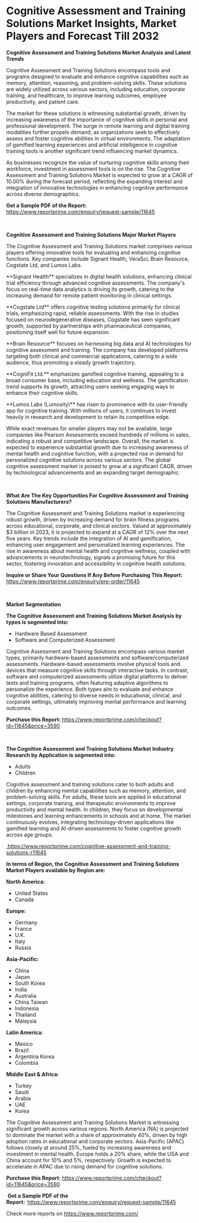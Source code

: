 <p><h1>Cognitive Assessment and Training Solutions Market Insights, Market Players and Forecast Till 2032</h1></p><p><strong>Cognitive Assessment and Training Solutions Market Analysis and Latest Trends</strong></p>
<p><p>Cognitive Assessment and Training Solutions encompass tools and programs designed to evaluate and enhance cognitive capabilities such as memory, attention, reasoning, and problem-solving skills. These solutions are widely utilized across various sectors, including education, corporate training, and healthcare, to improve learning outcomes, employee productivity, and patient care.</p><p>The market for these solutions is witnessing substantial growth, driven by increasing awareness of the importance of cognitive skills in personal and professional development. The surge in remote learning and digital training modalities further propels demand, as organizations seek to effectively assess and foster cognitive abilities in virtual environments. The adaptation of gamified learning experiences and artificial intelligence in cognitive training tools is another significant trend influencing market dynamics.</p><p>As businesses recognize the value of nurturing cognitive skills among their workforce, investment in assessment tools is on the rise. The Cognitive Assessment and Training Solutions Market is expected to grow at a CAGR of 10.00% during the forecast period, reflecting the expanding interest and integration of innovative technologies in enhancing cognitive performance across diverse demographics.</p></p>
<p><strong>Get a Sample PDF of the Report:&nbsp;</strong> <a href="https://www.reportprime.com/enquiry/request-sample/11645?utm_campaign=3198&utm_medium=2&utm_source=Github&utm_content=ia&utm_term=21032025&utm_id=cognitive-assessment-and-training-solutions">https://www.reportprime.com/enquiry/request-sample/11645</a></p>
<p>&nbsp;</p>
<p><strong>Cognitive Assessment and Training Solutions Major Market Players</strong></p>
<p><p>The Cognitive Assessment and Training Solutions market comprises various players offering innovative tools for evaluating and enhancing cognitive functions. Key companies include Signant Health, VeraSci, Brain Resource, Cogstate Ltd, and Lumos Labs.</p><p>**Signant Health** specializes in digital health solutions, enhancing clinical trial efficiency through advanced cognitive assessments. The company's focus on real-time data analytics is driving its growth, catering to the increasing demand for remote patient monitoring in clinical settings.</p><p>**Cogstate Ltd** offers cognitive testing solutions primarily for clinical trials, emphasizing rapid, reliable assessments. With the rise in studies focused on neurodegenerative diseases, Cogstate has seen significant growth, supported by partnerships with pharmaceutical companies, positioning itself well for future expansion.</p><p>**Brain Resource** focuses on harnessing big data and AI technologies for cognitive assessment and training. The company has developed platforms targeting both clinical and commercial applications, catering to a wide audience, thus promoting a steady growth trajectory. </p><p>**CogniFit Ltd.** emphasizes gamified cognitive training, appealing to a broad consumer base, including education and wellness. The gamification trend supports its growth, attracting users seeking engaging ways to enhance their cognitive skills.</p><p>**Lumos Labs (Lumosity)** has risen to prominence with its user-friendly app for cognitive training. With millions of users, it continues to invest heavily in research and development to retain its competitive edge.</p><p>While exact revenues for smaller players may not be available, large companies like Pearson Assessments exceed hundreds of millions in sales, indicating a robust and competitive landscape. Overall, the market is expected to experience substantial growth due to increasing awareness of mental health and cognitive function, with a projected rise in demand for personalized cognitive solutions across various sectors. The global cognitive assessment market is poised to grow at a significant CAGR, driven by technological advancements and an expanding target demographic.</p></p>
<p>&nbsp;</p>
<p><strong>What Are The Key Opportunities For Cognitive Assessment and Training Solutions Manufacturers?</strong></p>
<p><p>The Cognitive Assessment and Training Solutions market is experiencing robust growth, driven by increasing demand for brain fitness programs across educational, corporate, and clinical sectors. Valued at approximately $3 billion in 2023, it is projected to expand at a CAGR of 12% over the next five years. Key trends include the integration of AI and gamification, enhancing user engagement and personalized learning experiences. The rise in awareness about mental health and cognitive wellness, coupled with advancements in neurotechnology, signals a promising future for this sector, fostering innovation and accessibility in cognitive health solutions.</p></p>
<p><strong>Inquire or Share Your Questions If Any Before Purchasing This Report:</strong> <a href="https://www.reportprime.com/enquiry/pre-order/11645?utm_campaign=3198&utm_medium=2&utm_source=Github&utm_content=ia&utm_term=21032025&utm_id=cognitive-assessment-and-training-solutions">https://www.reportprime.com/enquiry/pre-order/11645</a></p>
<p>&nbsp;</p>
<p><strong>Market Segmentation</strong></p>
<p><strong>The Cognitive Assessment and Training Solutions Market Analysis by types is segmented into:</strong></p>
<p><ul><li>Hardware Based Assessment</li><li>Software and Computerized Assessment</li></ul></p>
<p><p>Cognitive Assessment and Training Solutions encompass various market types, primarily hardware-based assessments and software/computerized assessments. Hardware-based assessments involve physical tools and devices that measure cognitive skills through interactive tasks. In contrast, software and computerized assessments utilize digital platforms to deliver tests and training programs, often featuring adaptive algorithms to personalize the experience. Both types aim to evaluate and enhance cognitive abilities, catering to diverse needs in educational, clinical, and corporate settings, ultimately improving mental performance and learning outcomes.</p></p>
<p><strong>Purchase this Report:&nbsp;</strong><a href="https://www.reportprime.com/checkout?id=11645&price=3590&utm_campaign=3198&utm_medium=2&utm_source=Github&utm_content=ia&utm_term=21032025&utm_id=cognitive-assessment-and-training-solutions">https://www.reportprime.com/checkout?id=11645&price=3590</a></p>
<p>&nbsp;</p>
<p><strong>The Cognitive Assessment and Training Solutions Market Industry Research by Application is segmented into:</strong></p>
<p><ul><li>Adults</li><li>Children</li></ul></p>
<p><p>Cognitive assessment and training solutions cater to both adults and children by enhancing mental capabilities such as memory, attention, and problem-solving skills. For adults, these tools are applied in educational settings, corporate training, and therapeutic environments to improve productivity and mental health. In children, they focus on developmental milestones and learning enhancements in schools and at home. The market continuously evolves, integrating technology-driven applications like gamified learning and AI-driven assessments to foster cognitive growth across age groups.</p></p>
<p><a href="https://www.reportprime.com/cognitive-assessment-and-training-solutions-r11645?utm_campaign=3198&utm_medium=2&utm_source=Github&utm_content=ia&utm_term=21032025&utm_id=cognitive-assessment-and-training-solutions">&nbsp;https://www.reportprime.com/cognitive-assessment-and-training-solutions-r11645</a></p>
<p><strong>In terms of Region, the Cognitive Assessment and Training Solutions Market Players available by Region are:</strong></p>
<p>
    <p> <strong> North America: </strong>
        <ul>
            <li>United States</li>
            <li>Canada</li>
        </ul>
        </p> 
    <p> <strong> Europe: </strong>
        <ul>
            <li>Germany</li>
            <li>France</li>
            <li>U.K.</li>
            <li>Italy</li>
            <li>Russia</li>
        </ul>
        </p> 
    <p> <strong> Asia-Pacific: </strong>
        <ul>
            <li>China</li>
            <li>Japan</li>
            <li>South Korea</li>
            <li>India</li>
            <li>Australia</li>
            <li>China Taiwan</li>
            <li>Indonesia</li>
            <li>Thailand</li>
            <li>Malaysia</li>
        </ul>
        </p> 
    <p> <strong> Latin America: </strong>
        <ul>
            <li>Mexico</li>
            <li>Brazil</li>
            <li>Argentina Korea</li>
            <li>Colombia</li>
        </ul>
        </p> 
    <p> <strong> Middle East & Africa: </strong>
        <ul>
            <li>Turkey</li>
            <li>Saudi</li>
            <li>Arabia</li>
            <li>UAE</li>
            <li>Korea</li>
        </ul>
    </p>
    </p>
<p><p>The Cognitive Assessment and Training Solutions Market is witnessing significant growth across various regions. North America (NA) is projected to dominate the market with a share of approximately 40%, driven by high adoption rates in educational and corporate sectors. Asia-Pacific (APAC) follows closely at around 25%, fueled by increasing awareness and investment in mental health. Europe holds a 20% share, while the USA and China account for 10% and 5%, respectively. Growth is expected to accelerate in APAC due to rising demand for cognitive solutions.</p></p>
<p><strong>Purchase this Report: </strong><a href="https://www.reportprime.com/checkout?id=11645&price=3590&utm_campaign=3198&utm_medium=2&utm_source=Github&utm_content=ia&utm_term=21032025&utm_id=cognitive-assessment-and-training-solutions">https://www.reportprime.com/checkout?id=11645&price=3590</a></p>
<p>&nbsp;<strong>Get a Sample PDF of the Report:&nbsp;&nbsp;</strong><a href="https://www.reportprime.com/enquiry/request-sample/11645?utm_campaign=3198&utm_medium=2&utm_source=Github&utm_content=ia&utm_term=21032025&utm_id=cognitive-assessment-and-training-solutions">https://www.reportprime.com/enquiry/request-sample/11645</a></p>
<p><strong></strong></p>
<p>Check more reports on <a href="https://www.reportprime.com/?utm_campaign=3198&utm_medium=2&utm_source=Github&utm_content=ia&utm_term=21032025&utm_id=cognitive-assessment-and-training-solutions">https://www.reportprime.com/</a></p>